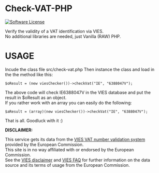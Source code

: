 # Check-VAT-PHP
[![Software License](https://img.shields.io/badge/license-MIT-brightgreen.svg)](LICENSE)

Verify the validity of a VAT identification via VIES.\
No additional libraries are needed, just Vanilla (RAW) PHP.

USAGE
============

Incude the class file src/check-vat.php
Then instance the class and load in the the method like this:

    $oResult = (new viesChecker())->checkVat("IE", "6388047V");

The above code will check IE6388047V in the VIES database and put the result in $oResult as an object.\
If you rather work with an array you can easily do the following:

    $aResult = (array)(new viesChecker())->checkVat("IE", "6388047V");

That is all. Goodluck with it :)

**DISCLAIMER:**

This service gets its data from the [VIES VAT number validation system](https://ec.europa.eu/taxation_customs/vies/#/vat-validation) provided by the European Commission.\
This site is in no way affiliated with or endorsed by the European Commission.\
See the [VIES disclaimer](https://ec.europa.eu/taxation_customs/vies/#/disclaimer) and [VIES FAQ](https://ec.europa.eu/taxation_customs/vies/#/faq) for further information on the data source and its terms of usage from the European Commission.